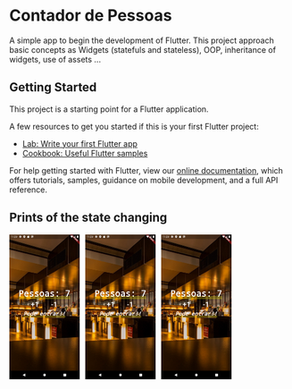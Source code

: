 # Contador de Pessoas

A simple app to begin the development of Flutter.
This project approach basic concepts as Widgets (statefuls and stateless), OOP, inheritance of widgets, use of assets ...

## Getting Started

This project is a starting point for a Flutter application.

A few resources to get you started if this is your first Flutter project:

- [Lab: Write your first Flutter app](https://flutter.dev/docs/get-started/codelab)
- [Cookbook: Useful Flutter samples](https://flutter.dev/docs/cookbook)

For help getting started with Flutter, view our
[online documentation](https://flutter.dev/docs), which offers tutorials,
samples, guidance on mobile development, and a full API reference.


## Prints of the state changing


<img src="./images/print1.png"
     alt="Markdown Monster icon"
     style="float: left; margin-right: 10px; width: 25%" />

<img src="./images/print1.png"
     alt="Markdown Monster icon"
     style="float: left; margin-right: 10px; width: 25%"  />

<img src="./images/print1.png"
     alt="Markdown Monster icon"
     style="float: left; margin-right: 10px; width: 25%" />